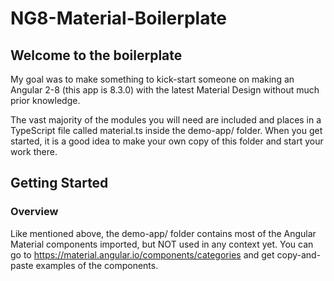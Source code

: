 # NG8-Material-Boilerplate

## Welcome to the boilerplate

My goal was to make something to kick-start someone on making an Angular 2-8 (this app is 8.3.0) with the latest Material Design without much prior knowledge.

The vast majority of the modules you will need are included and places in a TypeScript file called material.ts inside the demo-app/ folder. When you get started, it is a good idea to make your own copy of this folder and start your work there.

## Getting Started

### Overview

Like mentioned above, the demo-app/ folder contains most of the Angular Material components imported, but NOT used in any context yet. You can go to https://material.angular.io/components/categories and get copy-and-paste examples of the components.